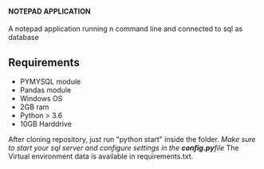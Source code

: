 #### **NOTEPAD APPLICATION**
A notepad application running n command line and connected to sql as database

**Requirements**
-
- PYMYSQL module
- Pandas module
- Windows OS
- 2GB ram
- Python > 3.6
- 10GB Harddrive

After cloning repository, just run "python start" inside the folder.
*Make sure to start your sql server and configure settings in the **config.py**file*
The Virtual environment data is available in requirements.txt.